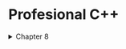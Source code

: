 # Profesional C++

<details>
<summary> Chapter 8 </summary>
<div markdown="1">

## **Class**

| Date | Code |
| :--------------------------------------- | :--------------------------------------- |
|2023.12.01| [ㄴㄴㅇㄹㄴㅇㄹㄴㅇㄻㅇㄹ]() |

</div>
</details>
<br>
